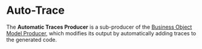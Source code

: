 # Auto-Trace

The **Automatic Traces Producer** is a sub-producer of the [Business Object Model Producer](../code-generators/c_business_object_model_generator.md), which modifies its output by automatically adding traces to the generated code.